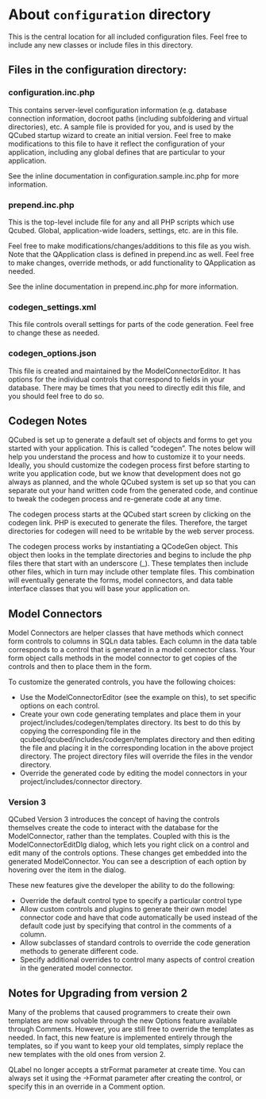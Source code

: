 # About `configuration` directory

This is the central location for all included configuration files.  Feel free to include
any new classes or include files in this directory.

## Files in the configuration directory:

### configuration.inc.php

This contains server-level configuration information (e.g. database connection
information, docroot paths (including subfoldering and virtual directories),
etc.  A sample file is provided for you, and is used by the QCubed startup wizard
to create an initial version. Feel free to make modifications to this file to have it reflect the
configuration of your application, including any global defines that are particular to your application.

See the inline documentation in configuration.sample.inc.php for more information.



### prepend.inc.php 

This is the top-level include file for any and all PHP scripts which use
Qcubed.  Global, application-wide loaders, settings, etc. are in this file.

Feel free to make modifications/changes/additions to this file as you wish.
Note that the QApplication class is defined in prepend.inc as well.  Feel free
to make changes, override methods, or add functionality to QApplication as
needed.

See the inline documentation in prepend.inc.php for more information.


### codegen_settings.xml

This file controls overall settings for parts of the code generation. Feel free
to change these as needed.


### codegen_options.json

This file is created and maintained by the ModelConnectorEditor. It has options for
the individual controls that correspond to fields in your database. There may be times
that you need to directly edit this file, and you should feel free to do so.

## Codegen Notes

QCubed is set up to generate a default set of objects and forms to get you started with your application.
This is called “codegen”. The notes below will help you understand the process and how to customize it to your needs.
Ideally, you should customize the codegen process first before starting to write you application code,
but we know that development does not go always as planned, and the whole QCubed system is set up so that you can
separate out your hand written code from the generated code, and continue to tweak the codegen process and re-generate code at any time.

The codegen process starts at the QCubed start screen by clicking on the codegen link.
PHP is executed to generate the files. Therefore, the target directories for codegen will need to be writable by the web server process.

The codegen process works by instantiating a QCodeGen object. This object then looks in the template directories and begins
to include the php files there that start with an underscore (_). These templates then include other files, which in turn
may include other template files. This combination will eventually generate the forms, model connectors, and data table
interface classes that you will base your application on.


## Model Connectors
Model Connectors are helper classes that have methods which connect form controls to columns in SQLn data tables. Each column
in the data table corresponds to a control that is generated in a model connector class. Your form object calls methods
in the model connector to get copies of the controls and then to place them in the form.

To customize the generated controls, you have the following choices:
- Use the ModelConnectorEditor (see the example on this), to set specific options on each control.
- Create your own code generating templates and place them in your project/includes/codegen/templates directory. Its best
  to do this by copying the corresponding file in the qcubed/qcubed/includes/codegen/templates directory and then
  editing the file and placing it in the corresponding location in the above project directory. The project directory
  files will override the files in the vendor directory.
- Override the generated code by editing the model connectors in your project/includes/connector directory.


### Version 3

QCubed Version 3 introduces the concept of having the controls themselves create the code to interact with the database
for the ModelConnector, rather than the templates. Coupled with this is the ModelConnectorEditDlg dialog, which lets you
right click on a control and edit many of the controls options. These changes get embedded into the generated ModelConnector.
You can see a description of each option by hovering over the item in the dialog.

These new features give the developer the ability to do the following:
- Override the default control type to specify a particular control type
- Allow custom controls and plugins to generate their own model connector code and have that code automatically be used
  instead of the default code just by specifying that control in the comments of a column.
- Allow subclasses of standard controls to override the code generation methods to generate different code.
- Specify additional overrides to control many aspects of control creation in the generated model connector.

## Notes for Upgrading from version 2

Many of the problems that caused programmers to create their own templates are now solvable through the new Options
feature available through Comments. However, you are still free to override the templates as needed. In fact, this new
feature is implemented entirely through the templates, so if you want to keep your old templates, simply replace the new
templates with the old ones from version 2.

QLabel no longer accepts a strFormat parameter at create time. You can always set it using the ->Format parameter after
creating the control, or specify this in an override in a Comment option.






